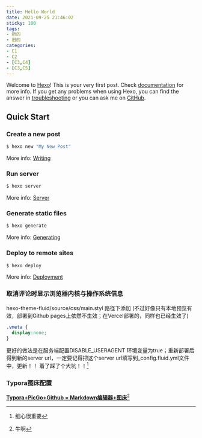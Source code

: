 ```yaml
---
title: Hello World
date: 2021-09-25 21:46:02
sticky: 100
tags: 
- 新的
- 旧的
categories:
- C1
- C2
- [C3,C4]
- [C3,C5]
---
```


Welcome to [Hexo](https://hexo.io/)! This is your very first post. Check [documentation](https://hexo.io/docs/) for more info. If you get any problems when using Hexo, you can find the answer in [troubleshooting](https://hexo.io/docs/troubleshooting.html) or you can ask me on [GitHub](https://github.com/hexojs/hexo/issues).

## Quick Start

### Create a new post

``` bash
$ hexo new "My New Post"
```

More info: [Writing](https://hexo.io/docs/writing.html)

### Run server

``` bash
$ hexo server
```

More info: [Server](https://hexo.io/docs/server.html)

### Generate static files

``` bash
$ hexo generate
```

More info: [Generating](https://hexo.io/docs/generating.html)

### Deploy to remote sites

``` bash
$ hexo deploy
```

More info: [Deployment](https://hexo.io/docs/one-command-deployment.html)

### 取消评论时显示浏览器内核与操作系统信息

hexo-theme-fluid/source/css/main.styl 路径下添加 (不过好像只有本地预览有效，部署到Github pages上依然不生效；在Vercel部署的，同样也已经生效了)

```css
.vmeta {
  display:none;
}
```

更好的做法是在服务端配置DISABLE_USERAGENT 环境变量为true；重新部署后得到新的server url，一定要记得把这个server url填写到_config.fluid.yml文件中，更新！！ 着了踩了个大坑！！[^2]

### Typora图床配置

[**Typora+PicGo+Github = Markdown编辑器+图床**](https://zhuanlan.zhihu.com/p/365829157)[^1]







[^1]: 牛啊
[^2]: 细心很重要



